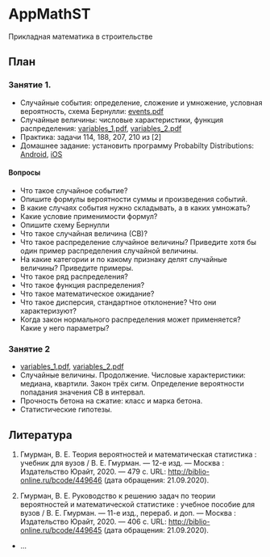 # AppMathST
Прикладная математика в строительстве

## План
### Занятие 1. 
  - Случайные события: определение, сложение и умножение, условная вероятность, схема Бернулли: [events.pdf](https://github.com/VetrovSV/AppMathST/blob/master/events.pdf?raw=true)
  - Случайные величины: числовые характеристики, функция распределения: [variables_1.pdf](https://github.com/VetrovSV/AppMathST/blob/master/variables_1.pdf?raw=true), [variables_2.pdf](https://github.com/VetrovSV/AppMathST/blob/master/variables_2.pdf?raw=true)
  - Практика: задачи 114, 188, 207, 210 из [2]
  - Домашнее задание: установить программу Probabilty Distributions: [Android](https://play.google.com/store/apps/details?id=com.mbognar.probdist&hl=ru_RU), [iOS](https://apps.apple.com/us/app/probability-distributions/id889106396)
  
#### Вопросы
- Что такое случайное событие? 
- Опишите формулы вероятности суммы и произведения событий. 
- В какие случаях события нужно складывать, а в каких умножать?
- Какие условие применимости формул?
- Опишите схему Бернулли
- Что такое случайная величина (СВ)?
- Что такое распределение случайное величины? Приведите хотя бы один пример распределения случайной величины.
- На какие категории и по какому признаку делят случайные величины? Приведите примеры.
- Что такое ряд распределения? 
- Что такое функция распределения? 
- Что такое математическое ожидание?
- Что такое дисперсия, стандартное отклонение? Что они характеризуют?
- Когда закон нормального распределения может применяется? Какие у него параметры?



### Занятие 2
- [variables_1.pdf](https://github.com/VetrovSV/AppMathST/blob/master/variables_1.pdf?raw=true), [variables_2.pdf](https://github.com/VetrovSV/AppMathST/blob/master/variables_2.pdf?raw=true)
- Случайные величины. Продолжение. Числовые характеристики: медиана, квартили. Закон трёх сигм. Определение вероятности попадания значения СВ в интервал. 
- Прочность бетона на сжатие: класс и марка бетона. 
- Статистические гипотезы. 



## Литература
1. Гмурман, В. Е.  Теория вероятностей и математическая статистика : учебник для вузов / В. Е. Гмурман. — 12-е изд. — Москва : Издательство Юрайт, 2020. — 479 с. URL: http://biblio-online.ru/bcode/449646 (дата обращения: 21.09.2020).

1. Гмурман, В. Е.  Руководство к решению задач по теории вероятностей и математической статистике : учебное пособие для вузов / В. Е. Гмурман. — 11-е изд., перераб. и доп. — Москва : Издательство Юрайт, 2020. — 406 с. URL: http://biblio-online.ru/bcode/449645 (дата обращения: 21.09.2020).
- ...
